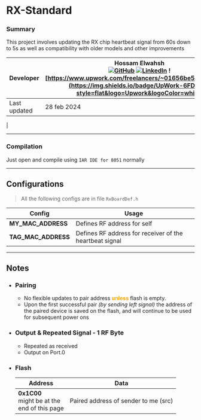# RX-Standard

### Summary
This project involves updating the RX chip heartbeat signal from 60s down to 5s as well as compatibility with older models and other improvements

| **Developer** | Hossam Elwahsh <br>[![GitHub](https://img.shields.io/badge/github-%23121011.svg?style=flat&logo=github&logoColor=white)](https://github.com/HossamElwahsh) [![LinkedIn](https://img.shields.io/badge/linkedin-%230077B5.svg?style=flat&logo=linkedin&logoColor=white)](https://www.linkedin.com/in/hossam-elwahsh/) ![https://www.upwork.com/freelancers/~01656be5952e34f07d](https://img.shields.io/badge/UpWork-6FDA44?style=flat&logo=Upwork&logoColor=white) |
|---------------|------------------------------------------------------------------------------------------------------------------------------------------------------------------------------------------------------------------------------------------------------------------------------------------------------------------------------------------------------------------------------------------------------------------------------------------------------------------| 
| Last updated  | 28 feb 2024                                                                                                                                                                                                                                                                                                                                                                                                                                                      |
|

---- 

### Compilation
Just open and compile using `IAR IDE for 8051` normally
                                                        
---

## Configurations
>    All the following configs are in file `RxBoardDef.h`
   
  | Config              | Usage                                                   |
  |---------------------|---------------------------------------------------------|
  | **MY_MAC_ADDRESS**  | Defines RF address for self                             |
  | **TAG_MAC_ADDRESS** | Defines RF address for receiver of the heartbeat signal |

---

## Notes
- ### Pairing
  - No flexible updates to pair address <font color='orange'>**unless**</font> flash is empty.
  - Upon the first successful pair _(by sending left signal)_ the address of the paired device is saved on the flash, and will continue to be used for subsequent power ons

- ### Output & Repeated Signal - 1 RF Byte
    - Repeated as received
    - Output on Port.0

- ### Flash

    | Address                                             | Data                                 |
    |-----------------------------------------------------|--------------------------------------|
    | **0x1C00** <br> might be at the<br>end of this page | Paired address of sender to me (src) |

